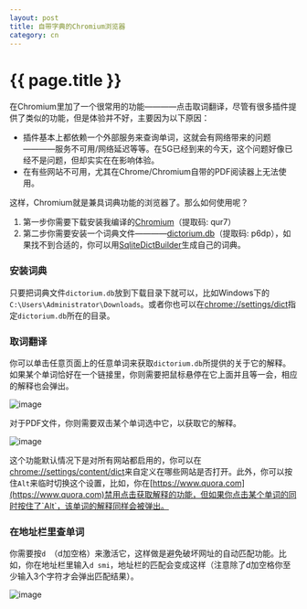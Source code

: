 ```yaml
---
layout: post
title: 自带字典的Chromium浏览器
category: cn
---
```


{{ page.title }}
================

在Chromium里加了一个很常用的功能————点击取词翻译，尽管有很多插件提供了类似的功能，但是体验并不好，主要因为以下原因：

* 插件基本上都依赖一个外部服务来查询单词，这就会有网络带来的问题————服务不可用/网络延迟等等。在5G已经到来的今天，这个问题好像已经不是问题，但却实实在在影响体验。
* 在有些网站不可用，尤其在Chrome/Chromium自带的PDF阅读器上无法使用。

这样，Chromium就是兼具词典功能的浏览器了。那么如何使用呢？

1. 第一步你需要下载安装我编译的[Chromium](https://pan.baidu.com/s/1cdFx6wZp1GKPZWDqva0OgA)（提取码: qur7）
1. 第二步你需要安装一个词典文件————[dictorium.db](https://pan.baidu.com/s/16i3RA2ymmBq8K3OmvObkqw)（提取码: p6dp），如果找不到合适的，你可以用[SqliteDictBuilder](https://github.com/brookhong/SqliteDictBuilder)生成自己的词典。

### 安装词典

只要把词典文件`dictorium.db`放到下载目录下就可以，比如Windows下的`C:\Users\Administrator\Downloads`。或者你也可以在[chrome://settings/dict](chrome://settings/dict)指定`dictorium.db`所在的目录。

### 取词翻译

你可以单击任意页面上的任意单词来获取`dictorium.db`所提供的关于它的解释。如果某个单词恰好在一个链接里，你则需要把鼠标悬停在它上面并且等一会，相应的解释也会弹出。

![image](https://user-images.githubusercontent.com/288207/85425837-4aabd900-b5ac-11ea-8695-5f0bbd0f9bbe.png)

对于PDF文件，你则需要双击某个单词选中它，以获取它的解释。

![image](https://user-images.githubusercontent.com/288207/85875697-344d8980-b807-11ea-9e59-97d28d91f467.png)

这个功能默认情况下是对所有网站都启用的，你可以在[chrome://settings/content/dict](chrome://settings/content/dict)来自定义在哪些网站是否打开。此外，你可以按住`Alt`来临时切换这个设置，比如，你在[https://www.quora.com](https://www.quora.com)禁用点击获取解释的功能，但如果你点击某个单词的同时按住了`Alt`，该单词的解释同样会被弹出。

### 在地址栏里查单词

你需要按`d `（d加空格）来激活它，这样做是避免破坏网址的自动匹配功能。比如，你在地址栏里输入`d smi`，地址栏的匹配会变成这样（注意除了d加空格你至少输入3个字符才会弹出匹配结果）。

![image](https://user-images.githubusercontent.com/288207/85426910-acb90e00-b5ad-11ea-943e-970240c0eead.png)
